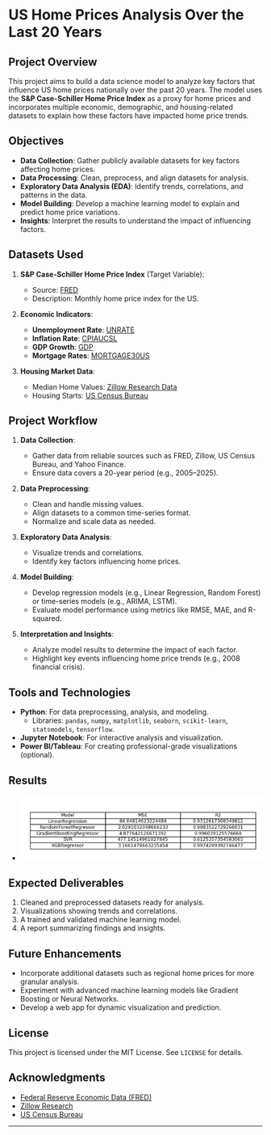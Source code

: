 # US Home Prices Analysis Over the Last 20 Years

## Project Overview
This project aims to build a data science model to analyze key factors that influence US home prices nationally over the past 20 years. The model uses the **S&P Case-Schiller Home Price Index** as a proxy for home prices and incorporates multiple economic, demographic, and housing-related datasets to explain how these factors have impacted home price trends.

## Objectives
- **Data Collection**: Gather publicly available datasets for key factors affecting home prices.
- **Data Processing**: Clean, preprocess, and align datasets for analysis.
- **Exploratory Data Analysis (EDA)**: Identify trends, correlations, and patterns in the data.
- **Model Building**: Develop a machine learning model to explain and predict home price variations.
- **Insights**: Interpret the results to understand the impact of influencing factors.

## Datasets Used
1. **S&P Case-Schiller Home Price Index** (Target Variable):
   - Source: [FRED](https://fred.stlouisfed.org/series/CSUSHPISA)
   - Description: Monthly home price index for the US.

2. **Economic Indicators**:
   - **Unemployment Rate**: [UNRATE](https://fred.stlouisfed.org/series/UNRATE)
   - **Inflation Rate**: [CPIAUCSL](https://fred.stlouisfed.org/series/CPIAUCSL)
   - **GDP Growth**: [GDP](https://fred.stlouisfed.org/series/GDP)
   - **Mortgage Rates**: [MORTGAGE30US](https://fred.stlouisfed.org/series/MORTGAGE30US)

3. **Housing Market Data**:
   - Median Home Values: [Zillow Research Data](https://www.zillow.com/research/data/)
   - Housing Starts: [US Census Bureau](https://www.census.gov/construction/nrc/index.html)



## Project Workflow
1. **Data Collection**:
   - Gather data from reliable sources such as FRED, Zillow, US Census Bureau, and Yahoo Finance.
   - Ensure data covers a 20-year period (e.g., 2005–2025).

2. **Data Preprocessing**:
   - Clean and handle missing values.
   - Align datasets to a common time-series format.
   - Normalize and scale data as needed.

3. **Exploratory Data Analysis**:
   - Visualize trends and correlations.
   - Identify key factors influencing home prices.

4. **Model Building**:
   - Develop regression models (e.g., Linear Regression, Random Forest) or time-series models (e.g., ARIMA, LSTM).
   - Evaluate model performance using metrics like RMSE, MAE, and R-squared.

5. **Interpretation and Insights**:
   - Analyze model results to determine the impact of each factor.
   - Highlight key events influencing home price trends (e.g., 2008 financial crisis).

## Tools and Technologies
- **Python**: For data preprocessing, analysis, and modeling.
  - Libraries: `pandas`, `numpy`, `matplotlib`, `seaborn`, `scikit-learn`, `statsmodels`, `tensorflow`.
- **Jupyter Notebook**: For interactive analysis and visualization.
- **Power BI/Tableau**: For creating professional-grade visualizations (optional).
## Results
- ![Reults of this Data ](https://github.com/Zem-0/Data-Science-Model-for-US-housing-trends-/blob/main/Screenshot%202025-01-03%20204104.png)

## Expected Deliverables
1. Cleaned and preprocessed datasets ready for analysis.
2. Visualizations showing trends and correlations.
3. A trained and validated machine learning model.
4. A report summarizing findings and insights.



## Future Enhancements
- Incorporate additional datasets such as regional home prices for more granular analysis.
- Experiment with advanced machine learning models like Gradient Boosting or Neural Networks.
- Develop a web app for dynamic visualization and prediction.

## License
This project is licensed under the MIT License. See `LICENSE` for details.

## Acknowledgments
- [Federal Reserve Economic Data (FRED)](https://fred.stlouisfed.org)
- [Zillow Research](https://www.zillow.com/research/data/)
- [US Census Bureau](https://www.census.gov)

---

